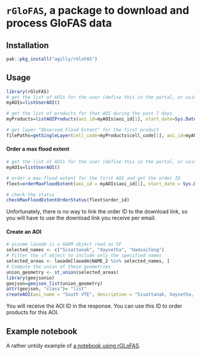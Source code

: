 # `rGloFAS`, a package to download and process GloFAS data

## Installation
```r
pak::pkg_install("agilly/rGloFAS")
```

## Usage
```r
library(rGloFAS)
# get the list of AOIs for the user (define this in the portal, or using rGloFAS, see below)
myAOIs=listUserAOI()

# get the list of products for that AOI during the past 7 days
myProducts=listAOIProducts(aoi_id=myAOIs$aoi_id[1], start_date=Sys.Date()-7, end_date=Sys.Date())

# get layer "Observed Flood Extent" for the first product
filePaths=getSingleLayer(cell_code=myProducts$cell_code[1], aoi_id=myAOIs$aoi_id[1], layer=getLayerNumbers()["Observed Flood Extent"])

```

#### Order a max flood extent
```r
# get the list of AOIs for the user (define this in the portal, or using rGloFAS, see below)
myAOIs=listUserAOI()

# order a max flood extent for the first AOI and get the order ID
flext=orderMaxFloodExtent(aoi_id = myAOIs$aoi_id[1], start_date = Sys.Date()-15, end_date = Sys.Date())

# check the status
checkMaxFloodExtentOrderStatus(flext$order_id)
```	

Unfortunately, there is no way to link the order ID to the download link, so you will have to use the download link you receive per email.

#### Create an AOI

```r
# assume laoadm is a GADM object read as SF
selected_names <- c("Sisattanak", "Xaysetha", "Hadxaifong")
# Filter the sf object to include only the specified names
selected_areas <- laoadm[laoadm$NAME_2 %in% selected_names, ]
# Compute the union of these geometries
union_geometry <- st_union(selected_areas)
library(geojsonio)
geojson=geojson_list(union_geometry)
attr(geojson, "class")= "list"
createAOI(aoi_name = "South VTE", description = "Sisattanak, Xaysetha, Hadxaifong", geoJSON = geojson)
```

You will receive the AOI ID in the response. You can use this ID to order products for this AOI.

## Example notebook

A rather untidy example of [a notebook using rGLoFAS](https://github.com/agilly/rGloFAS/blob/main/inst/examples/example.ipynb).

